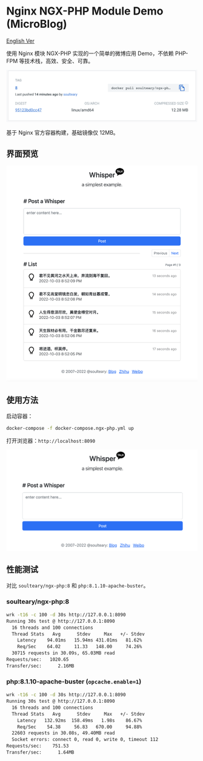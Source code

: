 # Nginx NGX-PHP Module Demo (MicroBlog)

[English Ver](./README_EN.md)

使用 Nginx 模块 NGX-PHP 实现的一个简单的微博应用 Demo，不依赖 PHP-FPM 等技术栈，高效、安全、可靠。

![](./screenshots/docker.png)

基于 Nginx 官方容器构建，基础镜像仅 12MB。

## 界面预览

![](./screenshots/list.png)

## 使用方法

启动容器：

```bash
docker-compose -f docker-compose.ngx-php.yml up
```

打开浏览器：`http://localhost:8090`

![](./screenshots/post.png)

## 性能测试

对比 `soulteary/ngx-php:8` 和 `php:8.1.10-apache-buster`。

### soulteary/ngx-php:8

```bash
wrk -t16 -c 100 -d 30s http://127.0.0.1:8090     
Running 30s test @ http://127.0.0.1:8090
  16 threads and 100 connections
  Thread Stats   Avg      Stdev     Max   +/- Stdev
    Latency    94.01ms   15.94ms 431.01ms   81.62%
    Req/Sec    64.02     11.33   148.00     74.26%
  30715 requests in 30.09s, 65.03MB read
Requests/sec:   1020.65
Transfer/sec:      2.16MB
```

### php:8.1.10-apache-buster (`opcache.enable=1`)

```bash
wrk -t16 -c 100 -d 30s http://127.0.0.1:8090     
Running 30s test @ http://127.0.0.1:8090
  16 threads and 100 connections
  Thread Stats   Avg      Stdev     Max   +/- Stdev
    Latency   132.92ms  158.49ms   1.98s    86.67%
    Req/Sec    54.38     56.83   670.00     94.88%
  22603 requests in 30.08s, 49.40MB read
  Socket errors: connect 0, read 0, write 0, timeout 112
Requests/sec:    751.53
Transfer/sec:      1.64MB
```